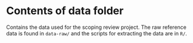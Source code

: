 # Contents of data folder

Contains the data used for the scoping review project. The raw reference
data is found in `data-raw/` and the scripts for extracting the data are
in `R/`.


